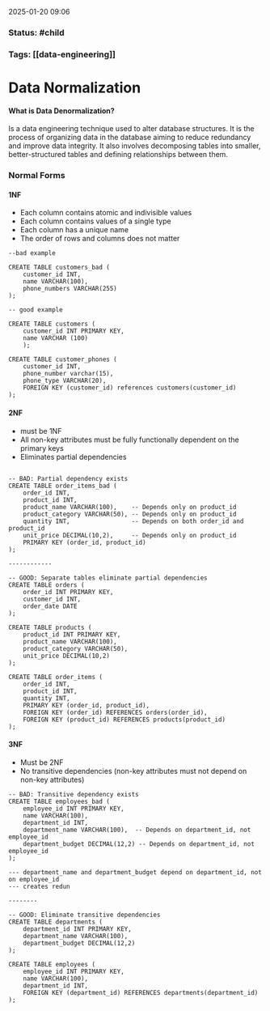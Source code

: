 2025-01-20 09:06

### Status: #child

### Tags: [[data-engineering]]

# Data Normalization

#### What is Data Denormalization?
Is a data engineering technique used to alter database structures. It is the process of organizing data in the database aiming to reduce redundancy and improve data integrity. It also involves decomposing tables into smaller, better-structured tables and defining relationships between them.

### Normal Forms

#### 1NF
- Each column contains atomic and indivisible values
- Each column contains values of a single type
- Each column has a unique name
- The order of rows and columns does not matter

```
--bad example

CREATE TABLE customers_bad (
	customer_id INT,
	name VARCHAR(100),
	phone_numbers VARCHAR(255)
);

-- good example

CREATE TABLE customers (
	customer_id INT PRIMARY KEY,
	name VARCHAR (100)
	);

CREATE TABLE customer_phones (
	customer_id INT,
	phone_number varchar(15),
	phone_type VARCHAR(20),
	FOREIGN KEY (customer_id) references customers(customer_id)
);
```

#### 2NF
- must be 1NF
- All non-key attributes must be fully functionally dependent on the primary keys
- Eliminates partial dependencies


```

-- BAD: Partial dependency exists
CREATE TABLE order_items_bad (
    order_id INT,
    product_id INT,
    product_name VARCHAR(100),    -- Depends only on product_id
    product_category VARCHAR(50), -- Depends only on product_id
    quantity INT,                 -- Depends on both order_id and product_id
    unit_price DECIMAL(10,2),     -- Depends only on product_id
    PRIMARY KEY (order_id, product_id)
);

------------

-- GOOD: Separate tables eliminate partial dependencies
CREATE TABLE orders (
    order_id INT PRIMARY KEY,
    customer_id INT,
    order_date DATE
);

CREATE TABLE products (
    product_id INT PRIMARY KEY,
    product_name VARCHAR(100),
    product_category VARCHAR(50),
    unit_price DECIMAL(10,2)
);

CREATE TABLE order_items (
    order_id INT,
    product_id INT,
    quantity INT,
    PRIMARY KEY (order_id, product_id),
    FOREIGN KEY (order_id) REFERENCES orders(order_id),
    FOREIGN KEY (product_id) REFERENCES products(product_id)
);

```

#### 3NF
- Must be 2NF
- No transitive dependencies (non-key attributes must not depend on non-key attributes)

```
-- BAD: Transitive dependency exists
CREATE TABLE employees_bad (
    employee_id INT PRIMARY KEY,
    name VARCHAR(100),
    department_id INT,
    department_name VARCHAR(100),  -- Depends on department_id, not employee_id
    department_budget DECIMAL(12,2) -- Depends on department_id, not employee_id
);

--- department_name and department_budget depend on department_id, not on employee_id
--- creates redun

--------

-- GOOD: Eliminate transitive dependencies
CREATE TABLE departments (
    department_id INT PRIMARY KEY,
    department_name VARCHAR(100),
    department_budget DECIMAL(12,2)
);

CREATE TABLE employees (
    employee_id INT PRIMARY KEY,
    name VARCHAR(100),
    department_id INT,
    FOREIGN KEY (department_id) REFERENCES departments(department_id)
);



```
